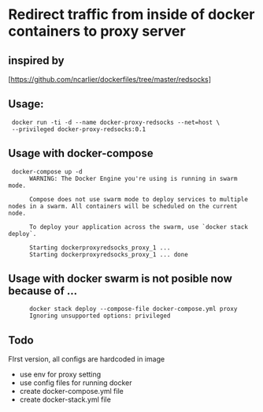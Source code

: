 # Redirect traffic from inside of docker containers to proxy server

## inspired by
[https://github.com/ncarlier/dockerfiles/tree/master/redsocks]

## Usage:

     docker run -ti -d --name docker-proxy-redsocks --net=host \
     --privileged docker-proxy-redsocks:0.1

## Usage with docker-compose
     docker-compose up -d
          WARNING: The Docker Engine you're using is running in swarm mode.

          Compose does not use swarm mode to deploy services to multiple nodes in a swarm. All containers will be scheduled on the current node.

          To deploy your application across the swarm, use `docker stack deploy`.

          Starting dockerproxyredsocks_proxy_1 ... 
          Starting dockerproxyredsocks_proxy_1 ... done

## Usage with docker swarm is not posible now because of ...
          docker stack deploy --compose-file docker-compose.yml proxy
          Ignoring unsupported options: privileged
          

## Todo
FIrst version, all configs are hardcoded in image
- use env for proxy setting
- use config files for running docker
- create docker-compose.yml file
- create docker-stack.yml file

